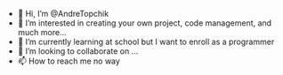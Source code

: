 - 👋 Hi, I’m @AndreTopchik
- 👀 I’m interested in creating your own project, code management, and much more...
- 🌱 I’m currently learning at school but I want to enroll as a programmer
- 💞️ I’m looking to collaborate on ...
- 📫 How to reach me no way

<!---
AndreTopchik/AndreTopchik is a ✨ special ✨ repository because its `README.md` (this file) appears on your GitHub profile.
You can click the Preview link to take a look at your changes.
--->
